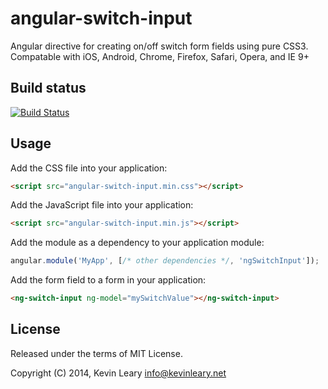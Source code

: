 angular-switch-input
=========================

Angular directive for creating on/off switch form fields using pure CSS3. Compatable with iOS, Android, Chrome, Firefox, Safari, Opera, and IE 9+

Build status
------------

[![Build Status](https://travis-ci.org/kevinlearynet/angular-switch-input.png?branch=master)](https://travis-ci.org/kevinlearynet/angular-switch-input)

Usage
-----

Add the CSS file into your application:
```html
<script src="angular-switch-input.min.css"></script>
```

Add the JavaScript file into your application:
```html
<script src="angular-switch-input.min.js"></script>
```

Add the module as a dependency to your application module:
```js
angular.module('MyApp', [/* other dependencies */, 'ngSwitchInput']);
```

Add the form field to a form in your application:
```html
<ng-switch-input ng-model="mySwitchValue"></ng-switch-input>
```

License
-------
Released under the terms of MIT License.

Copyright (C) 2014, Kevin Leary <info@kevinleary.net>

